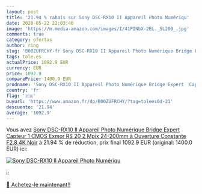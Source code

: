 ```yaml
---
layout: post
title: '21.94 % rabais sur Sony DSC-RX10 II Appareil Photo Numériqu'
date: 2020-05-22 22:03:40
image: 'https://m.media-amazon.com/images/I/41PINbX-2EL._SL200_.jpg'
comments: true
category: ofertas
author: ring
slug: 'B00ZUFRCHY-fr Sony DSC-RX10 II Appareil Photo Numérique Bridge Expert...'
tags: tole.es
actualPrice: 1092.9 EUR
currency: EUR
price: 1092.9
comparePrice: 1400.0 EUR
prodname: 'Sony DSC-RX10 II Appareil Photo Numérique Bridge Expert  Capteur 1   CMOS Exmor RS  20 2 Mpix  24-200mm à Ouverture Constante F2.8  4K Noir'
country: 'fr'
flag: '🇫🇷'
buyurl: 'https://www.amazon.fr/dp/B00ZUFRCHY/?tag=tolees0d-21'
descuento: '21.94'
average: '1092.9'
---
```


Vous avez [Sony DSC-RX10 II Appareil Photo Numérique Bridge Expert  Capteur 1   CMOS Exmor RS  20 2 Mpix  24-200mm à Ouverture Constante F2.8  4K Noir](https://www.amazon.fr/dp/B00ZUFRCHY/?tag=tolees0d-21)  à  21.94 % de réduction, prix final  1092.9 EUR (original: 1400.0 EUR) ici:

[![Sony DSC-RX10 II Appareil Photo Numériqu](https://m.media-amazon.com/images/I/41PINbX-2EL._SL200_.jpg)](https://www.amazon.fr/dp/B00ZUFRCHY/?tag=tolees0d-21)

ℹ️:


[🛒 Achetez-le maintenant!!](https://www.amazon.fr/dp/B00ZUFRCHY/?tag=tolees0d-21)
